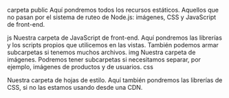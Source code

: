 carpeta public
Aquí pondremos todos los recursos estáticos. Aquellos que no pasan por el sistema de ruteo de Node.js: imágenes, CSS y JavaScript de front-end.

js
Nuestra carpeta de JavaScript de front-end. Aquí pondremos las librerías y los scripts propios que utilicemos en las vistas. También podemos armar subcarpetas si tenemos muchos archivos.
img
Nuestra carpeta de imágenes. Podremos tener subcarpetas si necesitamos separar, por ejemplo, imágenes de productos y de usuarios.
css

Nuestra carpeta de hojas de estilo. Aquí también pondremos las librerías de CSS, si no las estamos usando desde una CDN.